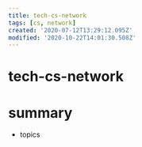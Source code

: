 ```yaml
---
title: tech-cs-network
tags: [cs, network]
created: '2020-07-12T13:29:12.095Z'
modified: '2020-10-22T14:01:30.508Z'
---
```


# tech-cs-network

# summary

- topics
